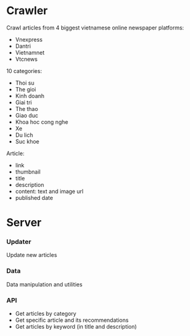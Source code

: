 # Crawler

Crawl articles from 4 biggest vietnamese online newspaper platforms:
+ Vnexpress
+ Dantri
+ Vietnamnet
+ Vtcnews
  
10 categories:
+ Thoi su
+ The gioi
+ Kinh doanh
+ Giai tri
+ The thao
+ Giao duc
+ Khoa hoc cong nghe
+ Xe
+ Du lich
+ Suc khoe
  
Article:
+ link
+ thumbnail
+ title
+ description
+ content: text and image url
+ published date

# Server

### Updater
Update new articles

### Data
Data manipulation and utilities

### API
+ Get articles by category
+ Get specific article and its recommendations
+ Get articles by keyword (in title and description)